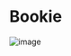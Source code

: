 # Bookie
![image](https://user-images.githubusercontent.com/90817505/182044686-59c48f1c-2d63-4044-8f1d-dfed39e253b0.png)
